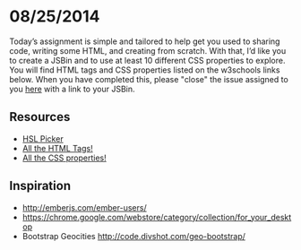 # 08/25/2014
Today’s assignment is simple and tailored to help get you used to sharing code, writing some HTML, and creating from scratch.
With that, I’d like you to create a JSBin and to use at least 10 different CSS properties to explore. You will find HTML tags and CSS properties listed on the w3schools links below.
When you have completed this, please "close" the issue assigned to you [here](https://github.com/TIY-GVL-FEE-2014-Aug/Assignments/issues) with a link to your JSBin.

## Resources
-	[HSL Picker](http://hslpicker.com/)
-	[All the HTML Tags!](http://www.w3schools.com/tags/)
-	[All the CSS properties!](http://www.w3schools.com/cssref/)

## Inspiration
- http://emberjs.com/ember-users/
- https://chrome.google.com/webstore/category/collection/for_your_desktop
- Bootstrap Geocities http://code.divshot.com/geo-bootstrap/

